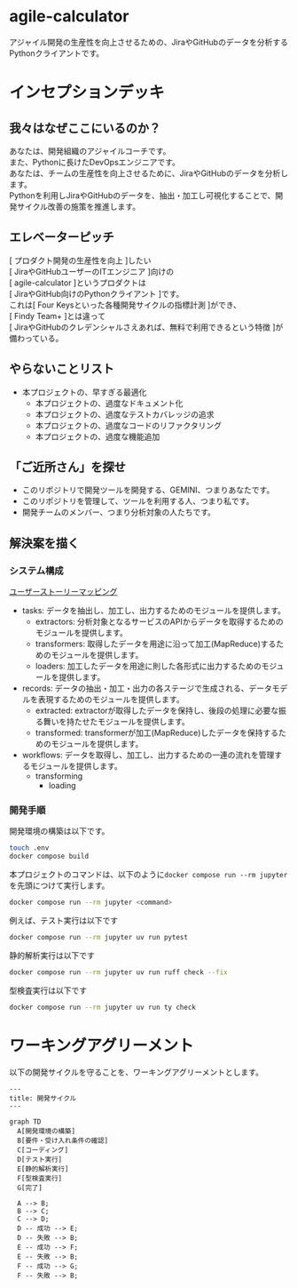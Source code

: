 # agile-calculator
アジャイル開発の生産性を向上させるための、JiraやGitHubのデータを分析するPythonクライアントです。

# インセプションデッキ

## 我々はなぜここにいるのか？
あなたは、開発組織のアジャイルコーチです。  
また、Pythonに長けたDevOpsエンジニアです。  
あなたは、チームの生産性を向上させるために、JiraやGitHubのデータを分析します。  
Pythonを利用しJiraやGitHubのデータを、抽出・加工し可視化することで、開発サイクル改善の施策を推進します。

## エレベーターピッチ
[ プロダクト開発の生産性を向上 ]したい  
[ JiraやGitHubユーザーのITエンジニア ]向けの  
[ agile-calculator ]というプロダクトは  
[ JiraやGitHub向けのPythonクライアント ]です。  
これは[ Four Keysといった各種開発サイクルの指標計測 ]ができ、  
[ Findy Team+ ]とは違って  
[ JiraやGitHubのクレデンシャルさえあれば、無料で利用できるという特徴 ]が備わっている。

## やらないことリスト
- 本プロジェクトの、早すぎる最適化
  - 本プロジェクトの、過度なドキュメント化
  - 本プロジェクトの、過度なテストカバレッジの追求
  - 本プロジェクトの、過度なコードのリファクタリング
  - 本プロジェクトの、過度な機能追加

## 「ご近所さん」を探せ
- このリポジトリで開発ツールを開発する、GEMINI、つまりあなたです。
- このリポジトリを管理して、ツールを利用する人、つまり私です。
- 開発チームのメンバー、つまり分析対象の人たちです。

## 解決案を描く
### システム構成
[ユーザーストーリーマッピング](https://www.canva.com/design/DAGc0-KJrLg/_1o6i9n5LO1YdSLCs_IXFA/view?utm_content=DAGc0-KJrLg&utm_campaign=designshare&utm_medium=link2&utm_source=uniquelinks&utlId=h3a1ac8b254)

- tasks: データを抽出し、加工し、出力するためのモジュールを提供します。
  - extractors: 分析対象となるサービスのAPIからデータを取得するためのモジュールを提供します。
  - transformers: 取得したデータを用途に沿って加工(MapReduce)するためのモジュールを提供します。
  - loaders: 加工したデータを用途に則した各形式に出力するためのモジュールを提供します。
- records: データの抽出・加工・出力の各ステージで生成される、データモデルを表現するためのモジュールを提供します。
  - extracted: extractorが取得したデータを保持し、後段の処理に必要な振る舞いを持たせたモジュールを提供します。
  - transformed: transformerが加工(MapReduce)したデータを保持するためのモジュールを提供します。
- workflows: データを取得し、加工し、出力するための一連の流れを管理するモジュールを提供します。
  - transforming
    - loading

### 開発手順
開発環境の構築は以下です。
```bash
touch .env
docker compose build
```

本プロジェクトのコマンドは、以下のように`docker compose run --rm jupyter`を先頭につけて実行します。
```bash
docker compose run --rm jupyter <command>
```

例えば、テスト実行は以下です
```bash
docker compose run --rm jupyter uv run pytest
```

静的解析実行は以下です
```bash
docker compose run --rm jupyter uv run ruff check --fix
```

型検査実行は以下です
```bash
docker compose run --rm jupyter uv run ty check
```

# ワーキングアグリーメント

以下の開発サイクルを守ることを、ワーキングアグリーメントとします。

```mermaid
---
title: 開発サイクル
---

graph TD
  A[開発環境の構築]
  B[要件・受け入れ条件の確認]
  C[コーディング]
  D[テスト実行]
  E[静的解析実行]
  F[型検査実行]
  G[完了]

  A --> B;
  B --> C;
  C --> D;
  D -- 成功 --> E;
  D -- 失敗 --> B;
  E -- 成功 --> F;
  E -- 失敗 --> B;
  F -- 成功 --> G;
  F -- 失敗 --> B;
```